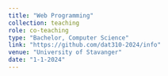 ```yaml
---
title: "Web Programming"
collection: teaching
role: co-teaching
type: "Bachelor, Computer Science"
link: "https://github.com/dat310-2024/info"
venue: "University of Stavanger"
date: "1-1-2024"
---
```

